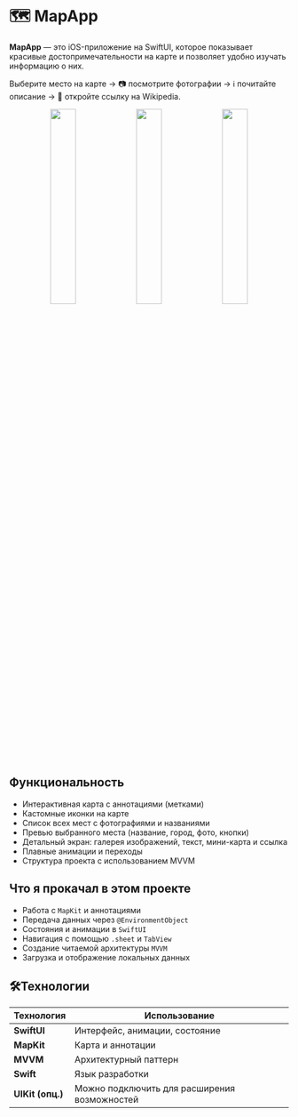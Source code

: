 # 🗺️ MapApp

**MapApp** — это iOS-приложение на SwiftUI, которое показывает красивые достопримечательности на карте и позволяет удобно изучать информацию о них.

Выберите место на карте → 📷 посмотрите фотографии → ℹ️ почитайте описание → 🔗 откройте ссылку на Wikipedia.
<p align="center">
  <img src="https://i.imgur.com/RfRaCUW.png" width=30%/>
  <img src="https://i.imgur.com/eJM28UX.png" width=30%/>
  <img src="https://i.imgur.com/uBzNPbp.png" width=30%/>
</p>

## Функциональность

- Интерактивная карта с аннотациями (метками)
- Кастомные иконки на карте
- Список всех мест с фотографиями и названиями
- Превью выбранного места (название, город, фото, кнопки)
- Детальный экран: галерея изображений, текст, мини-карта и ссылка
- Плавные анимации и переходы
- Структура проекта с использованием MVVM

## Что я прокачал в этом проекте

- Работа с `MapKit` и аннотациями
- Передача данных через `@EnvironmentObject`
- Состояния и анимации в `SwiftUI`
- Навигация с помощью `.sheet` и `TabView`
- Создание читаемой архитектуры `MVVM`
- Загрузка и отображение локальных данных

## 🛠Технологии

| Технология        | Использование                                   |
|-------------------|--------------------------------------------------|
| **SwiftUI**       | Интерфейс, анимации, состояние                   |
| **MapKit**        | Карта и аннотации                                |
| **MVVM**          | Архитектурный паттерн                            |
| **Swift**         | Язык разработки                                  |
| **UIKit (опц.)**  | Можно подключить для расширения возможностей     |
